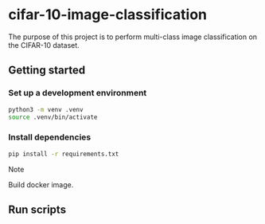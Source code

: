 # cifar-10-image-classification

The purpose of this project is to perform multi-class image classification on the CIFAR-10 dataset. 

## Getting started
### Set up a development environment
```bash
python3 -m venv .venv
source .venv/bin/activate
```
### Install dependencies
```bash
pip install -r requirements.txt
```

> [!NOTE]
> 
> Build docker image.

## Run scripts
<!-- Provide instructions for training the model. -->
